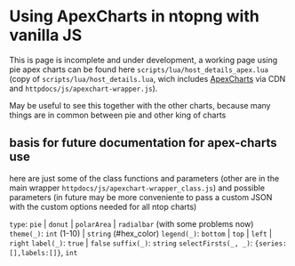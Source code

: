 # Using ApexCharts in ntopng with vanilla JS

This is page is incomplete and under development, 
a working page using pie apex charts can be found here `scripts/lua/host_details_apex.lua` (copy of `scripts/lua/host_details.lua`, wich includes [ApexCharts](https://apexcharts.com/docs) via CDN and `httpdocs/js/apexchart-wrapper.js`).

May be useful to see this together with the other charts, because many things are in common between pie and other king of charts

## basis for future documentation for apex-charts use
here are just some of the class functions and parameters (other are in the main wrapper `httpdocs/js/apexchart-wrapper_class.js`) and possible parameters (in future may be more conveniente to pass a custom JSON with the custom options needed for all ntop charts)

`type`:              `pie` | `donut` | `polarArea` | `radialbar` (with some problems now)
`theme(_)`:           `int` (1-10) | `string` (#hex_color)
`legend(_)`:          `bottom` | `top` | `left` | `right`
`label(_)`:           `true` | `false`
`suffix(_)`:          `string`
`selectFirsts(_, _)`: `{series:[],labels:[]}`, `int`